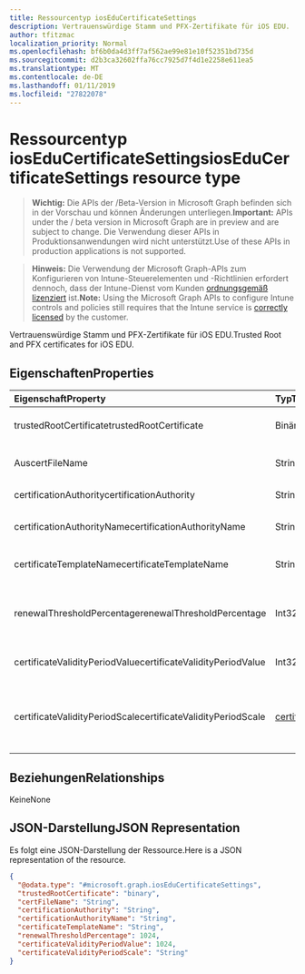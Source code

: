 ```yaml
---
title: Ressourcentyp iosEduCertificateSettings
description: Vertrauenswürdige Stamm und PFX-Zertifikate für iOS EDU.
author: tfitzmac
localization_priority: Normal
ms.openlocfilehash: bf6b0da4d3ff7af562ae99e81e10f52351bd735d
ms.sourcegitcommit: d2b3ca32602ffa76cc7925d7f4d1e2258e611ea5
ms.translationtype: MT
ms.contentlocale: de-DE
ms.lasthandoff: 01/11/2019
ms.locfileid: "27822078"
---
```

# <a name="ioseducertificatesettings-resource-type"></a><span data-ttu-id="3211f-103">Ressourcentyp iosEduCertificateSettings</span><span class="sxs-lookup"><span data-stu-id="3211f-103">iosEduCertificateSettings resource type</span></span>

> <span data-ttu-id="3211f-104">**Wichtig:** Die APIs der /Beta-Version in Microsoft Graph befinden sich in der Vorschau und können Änderungen unterliegen.</span><span class="sxs-lookup"><span data-stu-id="3211f-104">**Important:** APIs under the / beta version in Microsoft Graph are in preview and are subject to change.</span></span> <span data-ttu-id="3211f-105">Die Verwendung dieser APIs in Produktionsanwendungen wird nicht unterstützt.</span><span class="sxs-lookup"><span data-stu-id="3211f-105">Use of these APIs in production applications is not supported.</span></span>

> <span data-ttu-id="3211f-106">**Hinweis:** Die Verwendung der Microsoft Graph-APIs zum Konfigurieren von Intune-Steuerelementen und -Richtlinien erfordert dennoch, dass der Intune-Dienst vom Kunden [ordnungsgemäß lizenziert](https://go.microsoft.com/fwlink/?linkid=839381) ist.</span><span class="sxs-lookup"><span data-stu-id="3211f-106">**Note:** Using the Microsoft Graph APIs to configure Intune controls and policies still requires that the Intune service is [correctly licensed](https://go.microsoft.com/fwlink/?linkid=839381) by the customer.</span></span>

<span data-ttu-id="3211f-107">Vertrauenswürdige Stamm und PFX-Zertifikate für iOS EDU.</span><span class="sxs-lookup"><span data-stu-id="3211f-107">Trusted Root and PFX certificates for iOS EDU.</span></span>
## <a name="properties"></a><span data-ttu-id="3211f-108">Eigenschaften</span><span class="sxs-lookup"><span data-stu-id="3211f-108">Properties</span></span>
|<span data-ttu-id="3211f-109">Eigenschaft</span><span class="sxs-lookup"><span data-stu-id="3211f-109">Property</span></span>|<span data-ttu-id="3211f-110">Typ</span><span class="sxs-lookup"><span data-stu-id="3211f-110">Type</span></span>|<span data-ttu-id="3211f-111">Beschreibung</span><span class="sxs-lookup"><span data-stu-id="3211f-111">Description</span></span>|
|:---|:---|:---|
|<span data-ttu-id="3211f-112">trustedRootCertificate</span><span class="sxs-lookup"><span data-stu-id="3211f-112">trustedRootCertificate</span></span>|<span data-ttu-id="3211f-113">Binär</span><span class="sxs-lookup"><span data-stu-id="3211f-113">Binary</span></span>|<span data-ttu-id="3211f-114">Zertifikat der vertrauenswürdigen Stammzertifizierungsstellen.</span><span class="sxs-lookup"><span data-stu-id="3211f-114">Trusted Root Certificate.</span></span>|
|<span data-ttu-id="3211f-115">Aus</span><span class="sxs-lookup"><span data-stu-id="3211f-115">certFileName</span></span>|<span data-ttu-id="3211f-116">String</span><span class="sxs-lookup"><span data-stu-id="3211f-116">String</span></span>|<span data-ttu-id="3211f-117">Der Dateiname in der Benutzeroberfläche angezeigt.</span><span class="sxs-lookup"><span data-stu-id="3211f-117">File name to display in UI.</span></span>|
|<span data-ttu-id="3211f-118">certificationAuthority</span><span class="sxs-lookup"><span data-stu-id="3211f-118">certificationAuthority</span></span>|<span data-ttu-id="3211f-119">String</span><span class="sxs-lookup"><span data-stu-id="3211f-119">String</span></span>|<span data-ttu-id="3211f-120">PKCS Zertifizierungsstelle.</span><span class="sxs-lookup"><span data-stu-id="3211f-120">PKCS Certification Authority.</span></span>|
|<span data-ttu-id="3211f-121">certificationAuthorityName</span><span class="sxs-lookup"><span data-stu-id="3211f-121">certificationAuthorityName</span></span>|<span data-ttu-id="3211f-122">String</span><span class="sxs-lookup"><span data-stu-id="3211f-122">String</span></span>|<span data-ttu-id="3211f-123">Name der Zertifizierungsstelle PKCS.</span><span class="sxs-lookup"><span data-stu-id="3211f-123">PKCS Certification Authority Name.</span></span>|
|<span data-ttu-id="3211f-124">certificateTemplateName</span><span class="sxs-lookup"><span data-stu-id="3211f-124">certificateTemplateName</span></span>|<span data-ttu-id="3211f-125">String</span><span class="sxs-lookup"><span data-stu-id="3211f-125">String</span></span>|<span data-ttu-id="3211f-126">Name der PKCS Zertifikatsvorlage.</span><span class="sxs-lookup"><span data-stu-id="3211f-126">PKCS Certificate Template Name.</span></span>|
|<span data-ttu-id="3211f-127">renewalThresholdPercentage</span><span class="sxs-lookup"><span data-stu-id="3211f-127">renewalThresholdPercentage</span></span>|<span data-ttu-id="3211f-128">Int32</span><span class="sxs-lookup"><span data-stu-id="3211f-128">Int32</span></span>|<span data-ttu-id="3211f-129">Zertifikat Erneuerung Schwellenwertprozentsatz.</span><span class="sxs-lookup"><span data-stu-id="3211f-129">Certificate renewal threshold percentage.</span></span> <span data-ttu-id="3211f-130">Gültige Werte 1 bis 99</span><span class="sxs-lookup"><span data-stu-id="3211f-130">Valid values 1 to 99</span></span>|
|<span data-ttu-id="3211f-131">certificateValidityPeriodValue</span><span class="sxs-lookup"><span data-stu-id="3211f-131">certificateValidityPeriodValue</span></span>|<span data-ttu-id="3211f-132">Int32</span><span class="sxs-lookup"><span data-stu-id="3211f-132">Int32</span></span>|<span data-ttu-id="3211f-133">Wert für die Gültigkeitsdauer des Zertifikats.</span><span class="sxs-lookup"><span data-stu-id="3211f-133">Value for the Certificate Validity Period.</span></span>|
|<span data-ttu-id="3211f-134">certificateValidityPeriodScale</span><span class="sxs-lookup"><span data-stu-id="3211f-134">certificateValidityPeriodScale</span></span>|[<span data-ttu-id="3211f-135">certificateValidityPeriodScale</span><span class="sxs-lookup"><span data-stu-id="3211f-135">certificateValidityPeriodScale</span></span>](../resources/intune-deviceconfig-certificatevalidityperiodscale.md)|<span data-ttu-id="3211f-136">Skalierung für die Gültigkeitsdauer des Zertifikats.</span><span class="sxs-lookup"><span data-stu-id="3211f-136">Scale for the Certificate Validity Period.</span></span> <span data-ttu-id="3211f-137">Mögliche Werte sind: `days`, `months` und `years`.</span><span class="sxs-lookup"><span data-stu-id="3211f-137">Possible values are: `days`, `months`, `years`.</span></span>|

## <a name="relationships"></a><span data-ttu-id="3211f-138">Beziehungen</span><span class="sxs-lookup"><span data-stu-id="3211f-138">Relationships</span></span>
<span data-ttu-id="3211f-139">Keine</span><span class="sxs-lookup"><span data-stu-id="3211f-139">None</span></span>
## <a name="json-representation"></a><span data-ttu-id="3211f-140">JSON-Darstellung</span><span class="sxs-lookup"><span data-stu-id="3211f-140">JSON Representation</span></span>
<span data-ttu-id="3211f-141">Es folgt eine JSON-Darstellung der Ressource.</span><span class="sxs-lookup"><span data-stu-id="3211f-141">Here is a JSON representation of the resource.</span></span>
<!-- {
  "blockType": "resource",
  "@odata.type": "microsoft.graph.iosEduCertificateSettings"
}
-->
``` json
{
  "@odata.type": "#microsoft.graph.iosEduCertificateSettings",
  "trustedRootCertificate": "binary",
  "certFileName": "String",
  "certificationAuthority": "String",
  "certificationAuthorityName": "String",
  "certificateTemplateName": "String",
  "renewalThresholdPercentage": 1024,
  "certificateValidityPeriodValue": 1024,
  "certificateValidityPeriodScale": "String"
}
```





